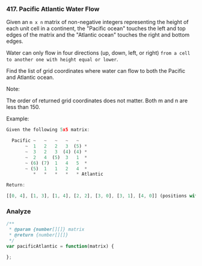 ### 417. Pacific Atlantic Water Flow

Given an `m x n` matrix of non-negative integers representing the height of each unit cell in a continent, the "Pacific ocean" touches the left and top edges of the matrix and the "Atlantic ocean" touches the right and bottom edges.

Water can only flow in four directions (up, down, left, or right) `from a cell to another one with height equal or lower`.

Find the list of grid coordinates where water can flow to both the Pacific and Atlantic ocean.

Note:

The order of returned grid coordinates does not matter.
Both m and n are less than 150.

Example:

```js
Given the following 5x5 matrix:

  Pacific ~   ~   ~   ~   ~
       ~  1   2   2   3  (5) *
       ~  3   2   3  (4) (4) *
       ~  2   4  (5)  3   1  *
       ~ (6) (7)  1   4   5  *
       ~ (5)  1   1   2   4  *
          *   *   *   *   * Atlantic

Return:

[[0, 4], [1, 3], [1, 4], [2, 2], [3, 0], [3, 1], [4, 0]] (positions with parentheses in above matrix).
```

### Analyze

```js
/**
 * @param {number[][]} matrix
 * @return {number[][]}
 */
var pacificAtlantic = function(matrix) {

};
```